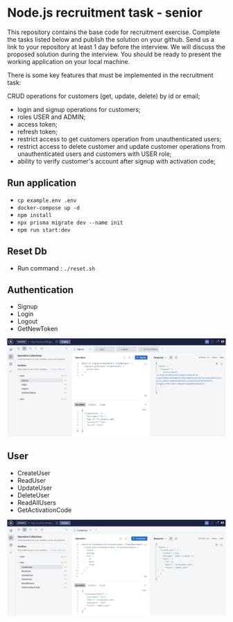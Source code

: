 # Node.js recruitment task - senior

This repository contains the base code for recruitment exercise. Complete the tasks listed below and publish the solution on your github. Send us a link to your repository at least 1 day before the interview. We will discuss the proposed solution during the interview. You should be ready to present the working application on your local machine.

There is some key features that must be implemented in the recruitment task:

CRUD operations for customers (get, update, delete) by id or email;

- login and signup operations for customers;
- roles USER and ADMIN;
- access token;
- refresh token;
- restrict access to get customers operation from unauthenticated users;
- restrict access to delete customer and update customer operations from unauthenticated users and customers with USER role;
- ability to verify customer's account after signup with activation code;

## Run application

- `cp example.env .env`
- `docker-compose up -d`
- `npm install`
- `npx prisma migrate dev --name init`
- `npm run start:dev`

## Reset Db

- Run command : `./reset.sh`
  
## Authentication

- Signup
- Login
- Logout
- GetNewToken
  
![auth-screenshot](public/auth.jpg)

## User

- CreateUser
- ReadUser
- UpdateUser
- DeleteUser
- ReadAllUsers
- GetActivationCode

![user-screenshot](public/User.jpg)
